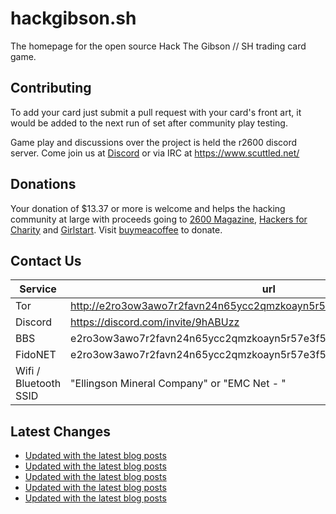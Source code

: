 # hackgibson.sh
The homepage for the open source Hack The Gibson // SH trading card game.


## Contributing

To add your card just submit a pull request with your card's front art, it would be added to the next run of set after community play testing.

Game play and discussions over the project is held the r2600 discord server. Come join us at [Discord](https://discord.com/invite/9hABUzz) or via IRC at https://www.scuttled.net/


## Donations

Your donation of $13.37 or more is welcome and helps the hacking community at large with proceeds going to [2600 Magazine](https://2600.com/), [Hackers for Charity](https://hackersforcharity.org) and [Girlstart](https://girlstart.org).  Visit [buymeacoffee](https://www.buymeacoffee.com/hackgibson.sh) to donate.


## Contact Us

Service | url
-|-
Tor | http://e2ro3ow3awo7r2favn24n65ycc2qmzkoayn5r57e3f56nvjwdcgg32ad.onion
Discord | https://discord.com/invite/9hABUzz
BBS | e2ro3ow3awo7r2favn24n65ycc2qmzkoayn5r57e3f56nvjwdcgg32ad.onion:23
FidoNET | e2ro3ow3awo7r2favn24n65ycc2qmzkoayn5r57e3f56nvjwdcgg32ad.onion:24554
Wifi / Bluetooth SSID | "Ellingson Mineral Company" or "EMC Net - <fidonet address>"

## Latest Changes
<!-- BLOG-POST-LIST:START -->
- [Updated with the latest blog posts](https://github.com/DFW2600/hackgibson.sh/commit/232a7da42f5f89c753acefb9da5420f79fa17b3e)
- [Updated with the latest blog posts](https://github.com/DFW2600/hackgibson.sh/commit/b8682db986f81571ce1fa04889075e2a6ff3c9d4)
- [Updated with the latest blog posts](https://github.com/DFW2600/hackgibson.sh/commit/74ee4c699c3bf364b33dd1553c90f496a65fdbad)
- [Updated with the latest blog posts](https://github.com/DFW2600/hackgibson.sh/commit/1b7ab525534b3d7a6cbb321189e45936492eb106)
- [Updated with the latest blog posts](https://github.com/DFW2600/hackgibson.sh/commit/65271d027abb0d543df2a6d219d9411526a1fcad)
<!-- BLOG-POST-LIST:END -->
